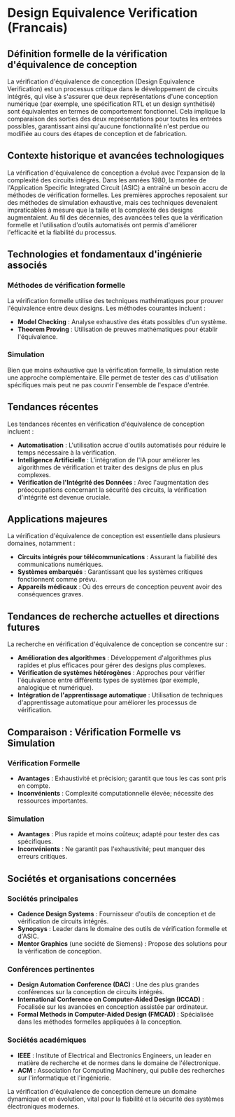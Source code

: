 # Design Equivalence Verification (Francais)

## Définition formelle de la vérification d'équivalence de conception

La vérification d'équivalence de conception (Design Equivalence Verification) est un processus critique dans le développement de circuits intégrés, qui vise à s'assurer que deux représentations d'une conception numérique (par exemple, une spécification RTL et un design synthétisé) sont équivalentes en termes de comportement fonctionnel. Cela implique la comparaison des sorties des deux représentations pour toutes les entrées possibles, garantissant ainsi qu'aucune fonctionnalité n'est perdue ou modifiée au cours des étapes de conception et de fabrication.

## Contexte historique et avancées technologiques

La vérification d'équivalence de conception a évolué avec l'expansion de la complexité des circuits intégrés. Dans les années 1980, la montée de l'Application Specific Integrated Circuit (ASIC) a entraîné un besoin accru de méthodes de vérification formelles. Les premières approches reposaient sur des méthodes de simulation exhaustive, mais ces techniques devenaient impraticables à mesure que la taille et la complexité des designs augmentaient. Au fil des décennies, des avancées telles que la vérification formelle et l'utilisation d'outils automatisés ont permis d'améliorer l'efficacité et la fiabilité du processus.

## Technologies et fondamentaux d'ingénierie associés

### Méthodes de vérification formelle

La vérification formelle utilise des techniques mathématiques pour prouver l'équivalence entre deux designs. Les méthodes courantes incluent :

- **Model Checking** : Analyse exhaustive des états possibles d'un système.
- **Theorem Proving** : Utilisation de preuves mathématiques pour établir l'équivalence.

### Simulation

Bien que moins exhaustive que la vérification formelle, la simulation reste une approche complémentaire. Elle permet de tester des cas d'utilisation spécifiques mais peut ne pas couvrir l'ensemble de l'espace d'entrée.

## Tendances récentes

Les tendances récentes en vérification d'équivalence de conception incluent :

- **Automatisation** : L'utilisation accrue d'outils automatisés pour réduire le temps nécessaire à la vérification.
- **Intelligence Artificielle** : L'intégration de l'IA pour améliorer les algorithmes de vérification et traiter des designs de plus en plus complexes.
- **Vérification de l'Intégrité des Données** : Avec l'augmentation des préoccupations concernant la sécurité des circuits, la vérification d'intégrité est devenue cruciale.

## Applications majeures

La vérification d'équivalence de conception est essentielle dans plusieurs domaines, notamment :

- **Circuits intégrés pour télécommunications** : Assurant la fiabilité des communications numériques.
- **Systèmes embarqués** : Garantissant que les systèmes critiques fonctionnent comme prévu.
- **Appareils médicaux** : Où des erreurs de conception peuvent avoir des conséquences graves.

## Tendances de recherche actuelles et directions futures

La recherche en vérification d'équivalence de conception se concentre sur :

- **Amélioration des algorithmes** : Développement d'algorithmes plus rapides et plus efficaces pour gérer des designs plus complexes.
- **Vérification de systèmes hétérogènes** : Approches pour vérifier l'équivalence entre différents types de systèmes (par exemple, analogique et numérique).
- **Intégration de l'apprentissage automatique** : Utilisation de techniques d'apprentissage automatique pour améliorer les processus de vérification.

## Comparaison : Vérification Formelle vs Simulation

### Vérification Formelle

- **Avantages** : Exhaustivité et précision; garantit que tous les cas sont pris en compte.
- **Inconvénients** : Complexité computationnelle élevée; nécessite des ressources importantes.

### Simulation

- **Avantages** : Plus rapide et moins coûteux; adapté pour tester des cas spécifiques.
- **Inconvénients** : Ne garantit pas l'exhaustivité; peut manquer des erreurs critiques.

## Sociétés et organisations concernées

### Sociétés principales

- **Cadence Design Systems** : Fournisseur d'outils de conception et de vérification de circuits intégrés.
- **Synopsys** : Leader dans le domaine des outils de vérification formelle et d'ASIC.
- **Mentor Graphics** (une société de Siemens) : Propose des solutions pour la vérification de conception.

### Conférences pertinentes

- **Design Automation Conference (DAC)** : Une des plus grandes conférences sur la conception de circuits intégrés.
- **International Conference on Computer-Aided Design (ICCAD)** : Focalisée sur les avancées en conception assistée par ordinateur.
- **Formal Methods in Computer-Aided Design (FMCAD)** : Spécialisée dans les méthodes formelles appliquées à la conception.

### Sociétés académiques

- **IEEE** : Institute of Electrical and Electronics Engineers, un leader en matière de recherche et de normes dans le domaine de l'électronique.
- **ACM** : Association for Computing Machinery, qui publie des recherches sur l'informatique et l'ingénierie.

La vérification d'équivalence de conception demeure un domaine dynamique et en évolution, vital pour la fiabilité et la sécurité des systèmes électroniques modernes.